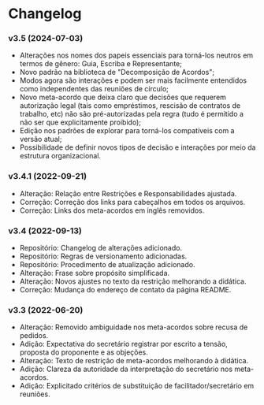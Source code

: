 # Changelog

### v3.5 (2024-07-03)
- Alterações nos nomes dos papeis essenciais para torná-los neutros em termos de gênero: Guia, Escriba e Representante;
- Novo padrão na biblioteca de "Decomposição de Acordos";
- Modos agora são interações e podem ser mais facilmente entendidos como independentes das reuniões de círculo;
- Novo meta-acordo que deixa claro que decisões que requerem autorização legal (tais como empréstimos, rescisão de contratos de trabalho, etc) não são pré-autorizadas pela regra (tudo é permitido a não ser que explicitamente proibido);
- Edição nos padrões de explorar para torná-los compatíveis com a versão atual;
- Possibilidade de definir novos tipos de decisão e interações por meio da estrutura organizacional.

### v3.4.1 (2022-09-21)

- Alteração: Relação entre Restrições e Responsabilidades ajustada.
- Correção: Correção dos links para cabeçalhos em todos os arquivos.
- Correção: Links dos meta-acordos em inglês removidos.

### v3.4 (2022-09-13)

- Repositório: Changelog de alterações adicionado.
- Repositório: Regras de versionamento adicionadas.
- Repositório: Procedimento de atualização adicionado.
- Alteração: Frase sobre propósito simplificada.
- Alteração: Novos ajustes no texto da restrição melhorando a didática.
- Correção: Mudança do endereço de contato da página README.

### v3.3 (2022-06-20)

- Alteração: Removido ambiguidade nos meta-acordos sobre recusa de pedidos.
- Adição: Expectativa do secretário registrar por escrito a tensão, proposta do proponente e as objeções.
- Alteração: Texto de restrição de meta-acordos melhorando à didática.
- Adição: Clareza da autoridade da interpretação do secretário nos meta-acordos.
- Adição: Explicitado critérios de substituição de facilitador/secretário em reuniões.
